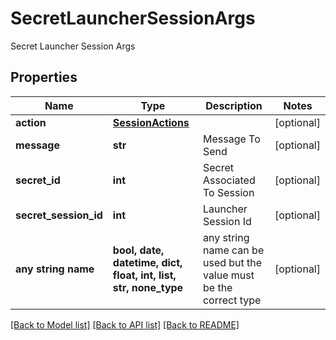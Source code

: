 # SecretLauncherSessionArgs

Secret Launcher Session Args

## Properties
Name | Type | Description | Notes
------------ | ------------- | ------------- | -------------
**action** | [**SessionActions**](SessionActions.md) |  | [optional] 
**message** | **str** | Message To Send | [optional] 
**secret_id** | **int** | Secret Associated To Session | [optional] 
**secret_session_id** | **int** | Launcher Session Id | [optional] 
**any string name** | **bool, date, datetime, dict, float, int, list, str, none_type** | any string name can be used but the value must be the correct type | [optional]

[[Back to Model list]](../README.md#documentation-for-models) [[Back to API list]](../README.md#documentation-for-api-endpoints) [[Back to README]](../README.md)


